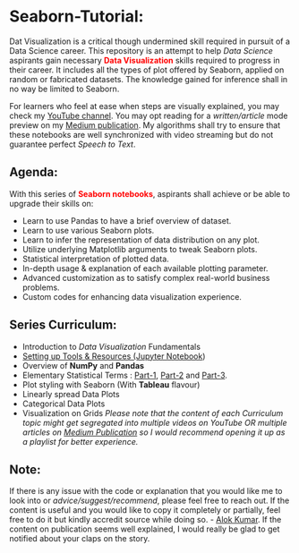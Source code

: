 # Seaborn-Tutorial:

Dat Visualization is a critical though undermined skill required in pursuit of a Data Science career. This repository is an attempt to help *Data Science* aspirants gain necessary **<span style="color:red">Data Visualization</span>** skills required to progress in their career. It includes all the types of plot offered by Seaborn, applied on random or fabricated datasets. The knowledge gained for inference shall in no way be limited to Seaborn. 

For learners who feel at ease when steps are visually explained, you may check my [YouTube channel](https://www.youtube.com/channel/UCwvHagkArilKs7QT4vqFXqQ). You may opt reading for a *written/article* mode preview on my [Medium publication](https://medium.com/@neuralnets). My algorithms shall try to ensure that these notebooks are well synchronized with video streaming but do not guarantee perfect *Speech to Text*.

## Agenda:
With this series of **<span style="color:red">Seaborn notebooks</span>**, aspirants shall achieve or be able to upgrade their skills on:
- Learn to use Pandas to have a brief overview of dataset.
- Learn to use various Seaborn plots.
- Learn to infer the representation of data distribution on any plot.
- Utilize underlying Matplotlib arguments to tweak Seaborn plots.
- Statistical interpretation of plotted data.
- In-depth usage & explanation of each available plotting parameter.
- Advanced customization as to satisfy complex real-world business problems.
- Custom codes for enhancing data visualization experience.

## Series Curriculum:
- Introduction to *Data Visualization* Fundamentals
- [Setting up Tools & Resources (Jupyter Notebook](https://medium.com/@neuralnets/beginners-quick-guide-for-handling-issues-launching-jupyter-notebook-for-python-using-anaconda-8be3d57a209b))
- Overview of **NumPy** and **Pandas**
- Elementary Statistical Terms : [Part-1](https://medium.com/@neuralnets/probability-distribution-statistics-for-deep-learning-73a567e65dfa), [Part-2](https://medium.com/@neuralnets/elementary-statistical-terms-for-data-science-interviews-212d931ca57d) and [Part-3](https://medium.com/@neuralnets/linear-algebra-for-data-science-revisiting-high-school-9a6bbeba19c6).
- Plot styling with Seaborn (With **Tableau** flavour)
- Linearly spread Data Plots
- Categorical Data Plots
- Visualization on Grids
*Please note that the content of each Curriculum topic might get segregated into multiple videos on YouTube OR multiple articles on [Medium Publication](https://medium.com/@neuralnets) so I would recommend opening it up as a playlist for better experience.*

## Note:
If there is any issue with the code or explanation that you would like me to look into or *advice/suggest/recommend*, please feel free to reach out. If the content is useful and you would like to copy it completely or partially, feel free to do it but kindly accredit source while doing so. - [Alok Kumar](https://www.linkedin.com/in/alok-kumar-85455b117/). 
If the content on publication seems well explained, I would really be glad to get notified about your claps on the story.
